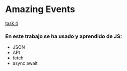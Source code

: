 # Amazing Events

[task 4](https://joacogambra.github.io/AmazingEvents-task4/)
### En este trabajo se ha usado y aprendido de JS:
* JSON
* API
* fetch
* async await
